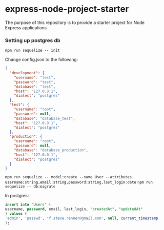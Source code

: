 # express-node-project-starter
The purpose of this repository is to provide a starter project for Node Express applications

### Setting up postgres db
```npm run sequelize -- init```

Change config.json to the following: 

``` json
{
  "development": {
    "username": "test",
    "password": "test",
    "database": "test",
    "host": "127.0.0.1",
    "dialect": "postgres"
  },
  "test": {
    "username": "root",
    "password": null,
    "database": "database_test",
    "host": "127.0.0.1",
    "dialect": "postgres"
  },
  "production": {
    "username": "root",
    "password": null,
    "database": "database_production",
    "host": "127.0.0.1",
    "dialect": "postgres"
  }
}
```

```npm run sequelize -- model:create --name User --attributes username:string,email:string,password:string,last_login:date```
```npm run sequelize -- db:migrate```

In postgres:

``` sql
insert into "Users" (
username, password, email, last_login, "createdAt", "updatedAt"
) values (
'admin', 'passwd', 'f.steve.renner@gmail.com', null, current_timestamp, current_timestamp
);
```